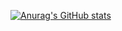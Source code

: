 [![Anurag's GitHub stats](https://github-readme-stats.vercel.app/api?username=luca-maciel)](https://github.com/anuraghazra/github-readme-stats)
